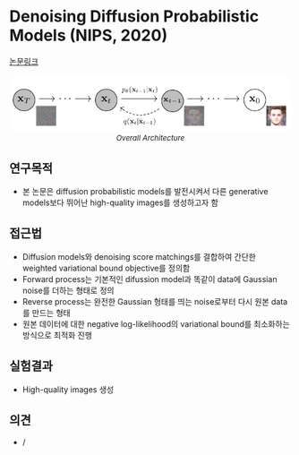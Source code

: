 # Denoising Diffusion Probabilistic Models (NIPS, 2020)

[논문링크](https://proceedings.neurips.cc/paper/2020/hash/4c5bcfec8584af0d967f1ab10179ca4b-Abstract.html)

<p align="center">
    <img width="600" alt='fig1' src="./img/08_10_01.png?raw=true"></br>
    <em><font size=2>Overall Architecture</font></em>
</p>

## 연구목적
- 본 논문은 diffusion probabilistic models를 발전시켜서 다른 generative models보다 뛰어난 high-quality images를 생성하고자 함

## 접근법
- Diffusion models와 denoising score matchings를 결합하여 간단한 weighted variational bound objective를 정의함
- Forward process는 기본적인 difussion model과 똑같이 data에 Gaussian noise를 더하는 형태로 정의
- Reverse process는 완전한 Gaussian 형태를 띄는 noise로부터 다시 원본 data를 만드는 형태
- 원본 데이터에 대한 negative log-likelihood의 variational bound를 최소화하는 방식으로 최적화 진행

## 실험결과
- High-quality images 생성

## 의견
- /